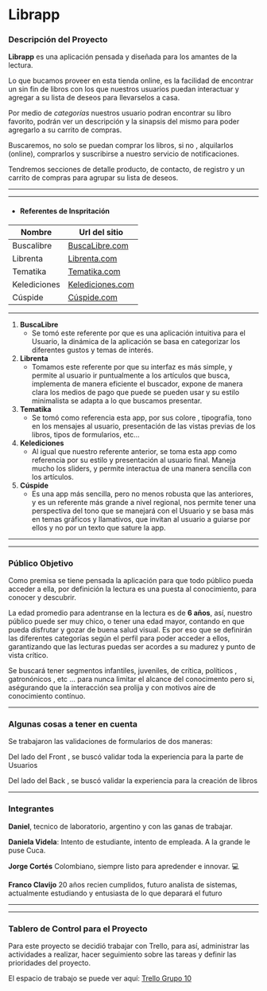 # Librapp

### Descripción del Proyecto


**Librapp** es una aplicación pensada y diseñada para los amantes de la lectura.

Lo que bucamos proveer en esta tienda online, es la facilidad de encontrar un sin fin de libros con los que nuestros usuarios puedan interactuar y agregar a su lista de deseos para llevarselos a casa.

Por medio de _categorías_ nuestros usuario podran encontrar su libro favorito, podrán ver un descripción y la sinapsis del mismo para poder agregarlo a su carrito de compras.

Buscaremos, no solo se puedan comprar los libros, si no , alquilarlos (online), comprarlos y suscribirse a nuestro servicio de notificaciones.

Tendremos secciones de detalle producto, de contacto, de registro y un carrito de compras para agrupar su lista de deseos.

---
___
- #### Referentes de Inspritación

| Nombre         | Url del sitio                                                   |
|----------------|-----------------------------------------------------------------|
| Buscalibre     | [BuscaLibre.com](https://www.buscalibre.com.ar/libros)          |
| Librenta       | [Librenta.com](https://www.librenta.com/)                       |
| Tematika       | [Tematika.com](https://www.tematika.com/)                       |
| Kelediciones   | [Kelediciones.com](https://www.kelediciones.com/espanol/)       |
| Cúspide        | [Cúspide.com](https://www.cuspide.com/)                         |

___

1. **BuscaLibre**
    - Se tomó este referente por que es una aplicación intuitiva para el Usuario, la dinámica de la aplicación se basa en categorizar los diferentes gustos y temas de interés.
2. **Librenta**
    - Tomamos este referente por que su interfaz es más simple, y permite al usuario ir puntualmente a los artículos que busca, implementa de manera eficiente el buscador, expone de manera clara los medios de pago que puede se pueden usar y su estilo minimalista se adapta a lo que buscamos presentar.
3. **Tematika**
    - Se tomó como referencia esta app, por sus colore , tipografía, tono en los mensajes al usuario, presentación de las vistas previas de los libros, tipos de formularios, etc...
4. **Kelediciones**
    - Al igual que nuestro referente anterior, se toma esta app como referencia por su estilo y presentación al usuario final. Maneja mucho los sliders, y permite interactua de una manera sencilla con los artículos.
5. **Cúspide**
    - Es una app más sencilla, pero no menos robusta que las anteriores, y es un referente más grande a nivel regional, nos permite tener una perspectiva del tono que se manejará con el Usuario y se basa más en temas gráficos y llamativos, que invitan al usuario a guiarse por ellos y no por un texto que sature la app.
___
___
### Público Objetivo

Como premisa se tiene pensada la aplicación para que todo público pueda acceder a ella, por definición la lectura es una puesta al conocimiento, para conocer y descubrir. 

La edad promedio para adentranse en la lectura es de **6 años**, así, nuestro público puede ser muy chico, o tener una edad mayor, contando en que pueda disfrutar y gozar de buena salud visual. Es por eso que se definirán las diferentes categorías según el perfil para poder acceder a ellos, garantizando que las lecturas puedas ser acordes a su madurez y punto de vista crítico.

Se buscará tener segmentos infantiles, juveniles, de crítica, políticos , gatronónicos , etc ... para nunca limitar el alcance del conocimento pero si, aségurando que la interacción sea prolija y con motivos aire de conocimiento contínuo.
___

### Algunas cosas a tener en cuenta
Se trabajaron las validaciones de formularios de dos maneras:

Del lado del Front , se buscó validar toda la experiencia para la parte de Usuarios

Del lado del Back , se buscó validar la experiencia para la creación de libros
___

### Integrantes
**Daniel**, tecnico de laboratorio, argentino y con las ganas de trabajar.

**Daniela Videla**: Intento de estudiante, intento de empleada. A la grande le puse Cuca.

**Jorge Cortés** Colombiano, siempre listo para apredender e innovar. :computer:

**Franco Clavijo** 20 años recien cumplidos, futuro analista de sistemas, actualmente estudiando y entusiasta de lo que deparará el futuro
____
____
### Tablero de Control para el Proyecto

Para este proyecto se decidió trabajar con Trello, para así, administrar las actividades a realizar, hacer seguimiento sobre las tareas y definir las prioridades del proyecto.

El espacio de trabajo se puede ver aquí: [Trello Grupo 10](https://trello.com/b/W7DUFQwz/libreria)